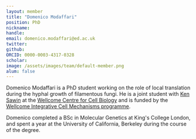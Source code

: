 ```yaml
---
layout: member
title: "Domenico Modaffari"
position: PhD
nickname: 
handle: 
email: domenico.modaffari@ed.ac.uk
twitter: 
github:
ORCID: 0000-0003-4317-0328
scholar: 
image: /assets/images/team/default-member.png
alum: false
---
```



Domenico Modaffari is a PhD student working on the role of local translation during the hyphal growth of filamentous fungi. He is a joint student with [Ken Sawin](https://sawin.bio.ed.ac.uk) at the [Wellcome Centre for Cell Biology](https://www.wcb.ed.ac.uk) and is funded by the [Wellcome Integrative Cell Mechanisms programme](https://www.wcb.ed.ac.uk/iCMPhD).

Domenico completed a BSc in Molecular Genetics at King's College London, and spent a year at the University of California, Berkeley during the course of the degree.
 
